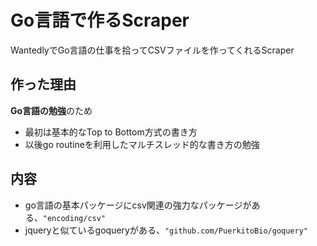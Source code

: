 # Go言語で作るScraper
WantedlyでGo言語の仕事を拾ってCSVファイルを作ってくれるScraper

## 作った理由
**Go言語の勉強**のため
- 最初は基本的なTop to Bottom方式の書き方
- 以後go routineを利用したマルチスレッド的な書き方の勉強

## 内容
- go言語の基本パッケージにcsv関連の強力なパッケージがある、`"encoding/csv"`
- jqueryと似ているgoqueryがある、`"github.com/PuerkitoBio/goquery"`
